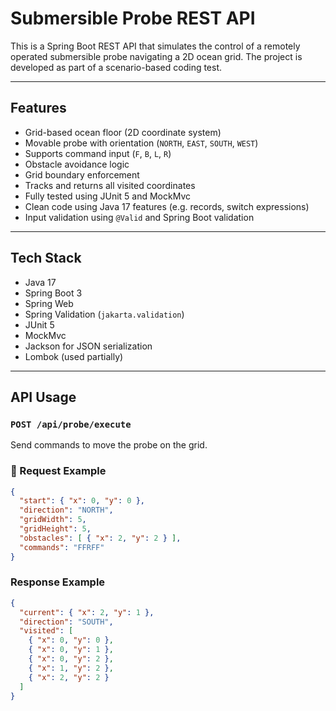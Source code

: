 # Submersible Probe REST API

This is a Spring Boot REST API that simulates the control of a remotely operated submersible probe navigating a 2D ocean grid. The project is developed as part of a scenario-based coding test.

---

## Features

- Grid-based ocean floor (2D coordinate system)
- Movable probe with orientation (`NORTH`, `EAST`, `SOUTH`, `WEST`)
- Supports command input (`F`, `B`, `L`, `R`)
- Obstacle avoidance logic
- Grid boundary enforcement
- Tracks and returns all visited coordinates
- Fully tested using JUnit 5 and MockMvc
- Clean code using Java 17 features (e.g. records, switch expressions)
- Input validation using `@Valid` and Spring Boot validation

---

## Tech Stack

- Java 17
- Spring Boot 3
- Spring Web
- Spring Validation (`jakarta.validation`)
- JUnit 5
- MockMvc
- Jackson for JSON serialization
- Lombok (used partially)

---

## API Usage

### `POST /api/probe/execute`

Send commands to move the probe on the grid.

### 🧾 Request Example

```json
{
  "start": { "x": 0, "y": 0 },
  "direction": "NORTH",
  "gridWidth": 5,
  "gridHeight": 5,
  "obstacles": [ { "x": 2, "y": 2 } ],
  "commands": "FFRFF"
}
```  

### Response Example

```json
{
  "current": { "x": 2, "y": 1 },
  "direction": "SOUTH",
  "visited": [
    { "x": 0, "y": 0 },
    { "x": 0, "y": 1 },
    { "x": 0, "y": 2 },
    { "x": 1, "y": 2 },
    { "x": 2, "y": 2 }
  ]
}
```